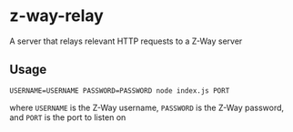 # z-way-relay
A server that relays relevant HTTP requests to a Z-Way server

## Usage
    USERNAME=USERNAME PASSWORD=PASSWORD node index.js PORT

where `USERNAME` is the Z-Way username, `PASSWORD` is the Z-Way password, and `PORT` is the port to listen on
